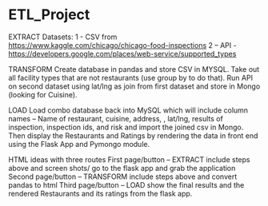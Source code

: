 # ETL_Project
EXTRACT
Datasets: 
1 - CSV from https://www.kaggle.com/chicago/chicago-food-inspections
2 – API - https://developers.google.com/places/web-service/supported_types

TRANSFORM
Create database in pandas and store CSV in MYSQL. Take out all facility types that are not restaurants (use group by to do that). 
Run API on second dataset using lat/lng as join from first dataset and store in Mongo (looking for Cuisine).

LOAD
Load combo database back into MySQL which will include column names – Name of restaurant, cuisine, address, , lat/lng, results of inspection, inspection ids, and risk and import the joined csv in Mongo. Then display the Restaurants and Ratings by rendering the data in front end using the Flask App and Pymongo module.

HTML ideas with three routes
First page/button – EXTRACT include steps above and screen shots/ go to the flask app and grab the application 
Second page/button – TRANSFORM include steps above and convert pandas to html
Third page/button – LOAD show the final results and the rendered Restaurants and its ratings from the flask app.





	




